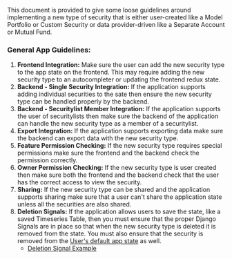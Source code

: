 This document is provided to give some loose guidelines around implementing a new type of security that is either user-created like a Model Portfolio or Custom Security or data provider-driven like a Separate Account or Mutual Fund.


### General App Guidelines:
1. **Frontend Integration:** Make sure the user can add the new security type to the app state on the frontend. This may require adding the new security type to an autocompleter or updating the frontend redux state.
1. **Backend - Single Security Integration:** If the application supports adding individual securities to the sate then ensure the new security type can be handled properly by the backend. 
1. **Backend - Securitylist Member Integration:** If the application supports the user of securitylists then make sure the backend of the application can handle the new security type as a member of a securitylist.
1. **Export Integration:** If the application supports exporting data make sure the backend can export data with the new security type.
1. **Feature Permission Checking:** If the new security type requires special permissions make sure the frontend and the backend check the permission correctly. 
1. **Owner Permission Checking:** If the new security type is user created then make sure both the frontend and the backend check that the user has the correct access to view the security.
1. **Sharing:** If the new security type can be shared and the application supports sharing make sure that a user can't share the application state unless all the securities are also shared.
1. **Deletion Signals:** If the application allows users to save the state, like a saved Timeseries Table, then you must ensure that the proper Django Signals are in place so that when the new security type is deleted it is removed from the state. You must also ensure that the security is removed from the [User's default app state](https://github.com/ycharts/ycharts/blob/9790cbc98dc69bcd88b17ec695cfb318642a1f9d/apps/charts/signals.py#L107-L120) as well.
    - [Deletion Signal Example](https://github.com/ycharts/ycharts/blob/abd7eca0910c82e08c454949bcd55f443ef77927/apps/mutual_funds/apps.py#L36-L38)
